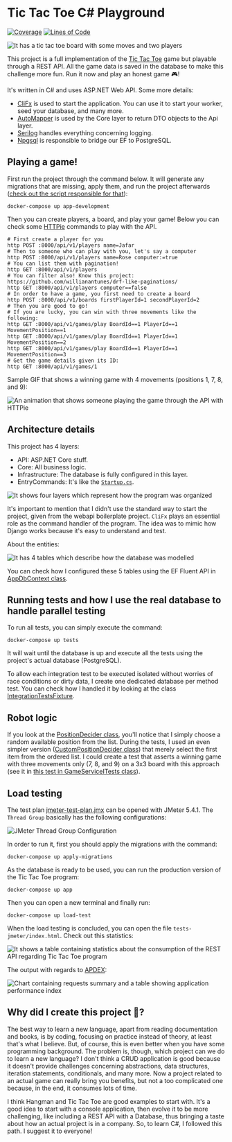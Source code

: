 # Tic Tac Toe C# Playground

[![Coverage](https://sonarcloud.io/api/project_badges/measure?project=willianantunes_tic-tac-toe-csharp-playground&metric=coverage)](https://sonarcloud.io/dashboard?id=willianantunes_tic-tac-toe-csharp-playground)
[![Lines of Code](https://sonarcloud.io/api/project_badges/measure?project=willianantunes_tic-tac-toe-csharp-playground&metric=ncloc)](https://sonarcloud.io/dashboard?id=willianantunes_tic-tac-toe-csharp-playground)

![It has a tic tac toe board with some moves and two players](docs/ttt-csharp-playground.png)

This project is a full implementation of the [Tic Tac Toe](https://en.wikipedia.org/wiki/Tic-tac-toe) game but playable through a REST API. All the game data is saved in the database to make this challenge more fun. Run it now and play an honest game 🎮!

It's written in C# and uses ASP.NET Web API. Some more details:

- [CliFx](https://github.com/Tyrrrz/CliFx) is used to start the application. You can use it to start your worker, seed your database, and many more.
- [AutoMapper](https://github.com/AutoMapper/AutoMapper) is used by the Core layer to return DTO objects to the Api layer.
- [Serilog](https://github.com/serilog/serilog) handles everything concerning logging.
- [Npgsql](https://github.com/npgsql/npgsql/issues) is responsible to bridge our EF to PostgreSQL.

## Playing a game!

First run the project through the command below. It will generate any migrations that are missing, apply them, and run the project afterwards ([check out the script responsible for that](scripts/start-web-development.sh)):

    docker-compose up app-development

Then you can create players, a board, and play your game! Below you can check some [HTTPie](https://httpie.io/) commands to play with the API.

```shell
# First create a player for you
http POST :8000/api/v1/players name=Jafar
# Then to someone who can play with you, let's say a computer
http POST :8000/api/v1/players name=Rose computer:=true
# You can list them with pagination!
http GET :8000/api/v1/players
# You can filter also! Know this project: https://github.com/willianantunes/drf-like-paginations/
http GET :8000/api/v1/players computer==false
# In order to have a game, you first need to create a board
http POST :8000/api/v1/boards firstPlayerId=1 secondPlayerId=2
# Then you are good to go!
# If you are lucky, you can win with three movements like the following:
http GET :8000/api/v1/games/play BoardId==1 PlayerId==1 MovementPosition==1
http GET :8000/api/v1/games/play BoardId==1 PlayerId==1 MovementPosition==2
http GET :8000/api/v1/games/play BoardId==1 PlayerId==1 MovementPosition==3
# Get the game details given its ID:
http GET :8000/api/v1/games/1
```

Sample GIF that shows a winning game with 4 movements (positions 1, 7, 8, and 9):

![An animation that shows someone playing the game through the API with HTTPie](docs/ttt-winning-game.gif)

## Architecture details

This project has 4 layers:

- API: ASP.NET Core stuff.
- Core: All business logic.
- Infrastructure: The database is fully configured in this layer.
- EntryCommands: It's like the [`Startup.cs`](https://docs.microsoft.com/en-us/aspnet/core/fundamentals/startup?view=aspnetcore-5.0#the-startup-class).

![It shows four layers which represent how the program was organized](docs/ttt-architecture.png) 

It's important to mention that I didn't use the standard way to start the project, given from the webapi boilerplate project. `CliFx` plays an essential role as the command handler of the program. The idea was to mimic how Django works because it's easy to understand and test.

About the entities:

![It has 4 tables which describe how the database was modelled](docs/ttt-entities.png)

You can check how I configured these 5 tables using the EF Fluent API in [AppDbContext class](https://github.com/willianantunes/tic-tac-toe-csharp-playground/blob/6d900c128a0032a9d1c9be03481a3c8825153024/src/Infrastructure/Database/AppDbContext.cs#L26-L32).

## Running tests and how I use the real database to handle parallel testing

To run all tests, you can simply execute the command:

    docker-compose up tests

It will wait until the database is up and execute all the tests using the project's actual database (PostgreSQL).

To allow each integration test to be executed isolated without worries of race conditions or dirty data, I create one dedicated database per method test. You can check how I handled it by looking at the class [IntegrationTestsFixture](https://github.com/willianantunes/tic-tac-toe-csharp-playground/blob/08ce0cd9c2c75931a369f7af3a49d82478756cd9/tests/Support/IntegrationTestsFixture.cs).

## Robot logic 

If you look at the [PositionDecider class](https://github.com/willianantunes/tic-tac-toe-csharp-playground/blob/c78d68642bced98161bbbfaffb8f8d871ffbc506/src/Core/Business/PositionDecider.cs#L13), you'll notice that I simply choose a random available position from the list. During the tests, I used an even simpler version ([CustomPositionDecider
 class](https://github.com/willianantunes/tic-tac-toe-csharp-playground/blob/157dc10375a19e0aa00bf209b27227b4fbdf560f/tests/Support/CustomPositionDecider.cs#L7)) that merely select the first item from the ordered list. I could create a test that asserts a winning game with three movements only (7, 8, and 9) on a 3x3 board with this approach (see it in [this test in GameServiceITests class](https://github.com/willianantunes/tic-tac-toe-csharp-playground/blob/ca91927d303706b65611ab9c5628945f70f9fdd8/tests/TicTacToeCSharpPlayground/Core/Services/GameServiceITests.cs#L203-L250)).

## Load testing

The test plan [jmeter-test-plan.jmx](./tests/LoadTesting/jmeter-test-plan.jmx) can be opened with JMeter 5.4.1. The `Thread Group` basically has the following configurations:

![JMeter Thread Group Configuration](docs/ttt-jmeter-thread-group.png)

In order to run it, first you should apply the migrations with the command:

    docker-compose up apply-migrations

As the database is ready to be used, you can run the production version of the Tic Tac Toe program:

    docker-compose up app

Then you can open a new terminal and finally run:

    docker-compose up load-test

When the load testing is concluded, you can open the file `tests-jmeter/index.html`. Check out this statistics:

![It shows a table containing statistics about the consumption of the REST API regarding Tic Tac Toe program](docs/ttt-jmeter-statistics.png)

The output with regards to [APDEX](https://en.wikipedia.org/wiki/Apdex):

![Chart containing requests summary and a table showing application performance index](docs/ttt-jmeter-apdex.png)

## Why did I create this project 🤔?

The best way to learn a new language, apart from reading documentation and books, is by coding, focusing on practice instead of theory, at least that's what I believe. But, of course, this is even better when you have some programming background. The problem is, though, which project can we do to learn a new language? I don't think a CRUD application is good because it doesn't provide challenges concerning abstractions, data structures, iteration statements, conditionals, and many more. Now a project related to an actual game can really bring you benefits, but not a too complicated one because, in the end, it consumes lots of time. 

I think Hangman and Tic Tac Toe are good examples to start with. It's a good idea to start with a console application, then evolve it to be more challenging, like including a REST API with a Database, thus bringing a taste about how an actual project is in a company. So, to learn C#, I followed this path. I suggest it to everyone!
